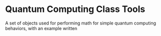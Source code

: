 # Quantum Computing Class Tools
 A set of objects used for performing math for simple quantum computing behaviors, with an example written
